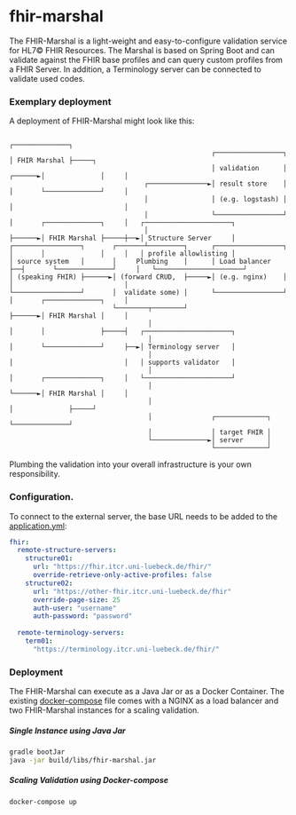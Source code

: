# fhir-marshal

The FHIR-Marshal is a light-weight and easy-to-configure validation service for HL7© FHIR Resources.
The Marshal is based on Spring Boot and can validate against the FHIR base profiles and can query custom profiles from a FHIR Server. In addition, a Terminology server can be connected to validate used codes.

### Exemplary deployment

A deployment of FHIR-Marshal might look like this:

```
                                                                                ┌──────────────┐
                                                   ┌─────────────────┐          │ FHIR Marshal ├─────┐
                                                   │ validation      │  ┌──────►│              │     │
                                  ┌───────────────►│ result store    │  │       └──────────────┘     │
                                  │                │ (e.g. logstash) │  │                            │
                                  │                └─────────────────┘  │       ┌──────────────┐     │   ┌──────────────────────┐
                                  │                                     ├──────►│ FHIR Marshal ├─────┼──►│ Structure Server     │
┌─────────────────┐       ┌───────┴─────────┐      ┌─────────────────┐  │       │              │     │   │ profile allowlisting │
│ source system   │       │     Plumbing    │      │ Load balancer   ├──┤       └──────────────┘     │   └──────────────────────┘
│ (speaking FHIR) ├──────►│ (forward CRUD,  ├─────►│ (e.g. nginx)    │  │                            │
└─────────────────┘       │  validate some) │      └─────────────────┘  │       ┌──────────────┐     │
                          └────────┬────────┘                           ├──────►│ FHIR Marshal │     │
                                   │                                    │       │              ├─────┤   ┌──────────────────────┐
                                   │                                    │       └──────────────┘     ├──►│ Terminology server   │
                                   │                                    │                            │   │ supports validator   │
                                   │                                    │       ┌──────────────┐     │   └──────────────────────┘
                                   │                                    └──────►│ FHIR Marshal │     │
                                   │                                            │              ├─────┘
                                   │               ┌─────────────┐              └──────────────┘
                                   │               │ target FHIR │
                                   └──────────────►│ server      │
                                                   └─────────────┘
```                                                   

Plumbing the validation into your overall infrastructure is your own responsibility.

### Configuration.
To connect to the external server, the base URL needs to be added to the [application.yml](https://github.com/itcr-uni-luebeck/fhir-marshal/blob/main/src/main/resources/application.yml):

```yaml
fhir:
  remote-structure-servers: 
    structure01:
      url: "https://fhir.itcr.uni-luebeck.de/fhir/"
      override-retrieve-only-active-profiles: false
    structure02:
      url: "https://other-fhir.itcr.uni-luebeck.de/fhir"
      override-page-size: 25
      auth-user: "username"
      auth-password: "password"
      
  remote-terminology-servers: 
    term01:
      "https://terminology.itcr.uni-luebeck.de/fhir/"
```

### Deployment

The FHIR-Marshal can execute as a Java Jar or as a Docker Container. The existing [docker-compose](https://github.com/itcr-uni-luebeck/fhir-marshal/blob/main/docker-compose.yaml) file comes with a NGINX as a load balancer and two FHIR-Marshal instances for a scaling validation.

##### Single Instance using Java Jar

```bash
gradle bootJar
java -jar build/libs/fhir-marshal.jar
```

##### Scaling Validation using Docker-compose

```bash
docker-compose up
```
